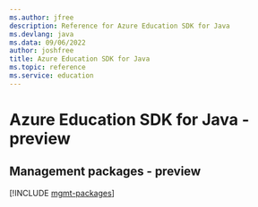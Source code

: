 ```yaml
---
ms.author: jfree
description: Reference for Azure Education SDK for Java
ms.devlang: java
ms.data: 09/06/2022
author: joshfree
title: Azure Education SDK for Java
ms.topic: reference
ms.service: education
---
```

# Azure Education SDK for Java - preview

## Management packages - preview
[!INCLUDE [mgmt-packages](education-mgmt-index.md)]